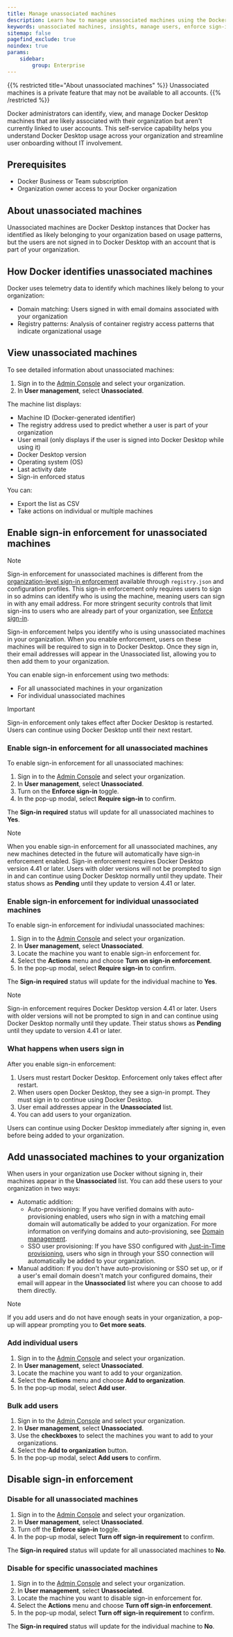 ```yaml
---
title: Manage unassociated machines
description: Learn how to manage unassociated machines using the Docker Admin Console
keywords: unassociated machines, insights, manage users, enforce sign-in
sitemap: false
pagefind_exclude: true
noindex: true
params:
    sidebar:
        group: Enterprise
---
```


{{% restricted title="About unassociated machines" %}}
Unassociated machines is a private feature that may not be available to all
accounts.
{{% /restricted %}}

Docker administrators can identify, view, and manage Docker Desktop machines
that are likely associated with their organization but aren't currently linked
to user accounts. This self-service capability helps you understand Docker
Desktop usage across your organization and streamline user onboarding without
IT involvement.

## Prerequisites

- Docker Business or Team subscription
- Organization owner access to your Docker organization

## About unassociated machines

Unassociated machines are Docker Desktop instances that Docker has identified
as likely belonging to your organization based on usage patterns, but the users
are not signed in to Docker Desktop with an account that is part of your
organization.

## How Docker identifies unassociated machines

Docker uses telemetry data to identify which machines likely belong to your
organization:

- Domain matching: Users signed in with email domains associated with your
organization
- Registry patterns: Analysis of container registry access patterns that
indicate organizational usage

## View unassociated machines

To see detailed information about unassociated machines:

1. Sign in to the [Admin Console](https://app.docker.com/admin) and select
your organization.
1. In **User management**, select **Unassociated**.

The machine list displays:

- Machine ID (Docker-generated identifier)
- The registry address used to predict whether a user is part of your
organization
- User email (only displays if the user is signed into Docker Desktop while
using it)
- Docker Desktop version
- Operating system (OS)
- Last activity date
- Sign-in enforced status

You can:

- Export the list as CSV
- Take actions on individual or multiple machines

## Enable sign-in enforcement for unassociated machines

> [!NOTE]
>
> Sign-in enforcement for unassociated machines is different from
the [organization-level sign-in enforcement](/enterprise/security/enforce-sign-in/)
available through `registry.json` and configuration profiles. This sign-in
enforcement only requires users to sign in so admins can identify who is
using the machine, meaning users can sign in with any email address. For more
stringent security controls that limit sign-ins to users who are already part
of your organization, see [Enforce sign-in](/enterprise/security/enforce-sign-in/).

Sign-in enforcement helps you identify who is using unassociated machines in
your organization. When you enable enforcement, users on these machines will
be required to sign in to Docker Desktop. Once they sign in, their email
addresses will appear in the Unassociated list, allowing you to then add them
to your organization.

You can enable sign-in enforcement using two methods:

- For all unassociated machines in your organization
- For individual unassociated machines

> [!IMPORTANT]
>
> Sign-in enforcement only takes effect after Docker Desktop is restarted.
Users can continue using Docker Desktop until their next restart.

### Enable sign-in enforcement for all unassociated machines

To enable sign-in enforcement for all unassociated machines:

1. Sign in to the [Admin Console](https://app.docker.com/admin) and select
your organization.
1. In **User management**, select **Unassociated**.
1. Turn on the **Enforce sign-in** toggle.
1. In the pop-up modal, select **Require sign-in** to confirm.

The **Sign-in required** status will update for all unassociated machines to
**Yes**.

> [!NOTE]
>
> When you enable sign-in enforcement for all unassociated machines, any new
machines detected in the future will automatically have sign-in enforcement
enabled. Sign-in enforcement requires Docker Desktop version 4.41 or later.
Users with older versions will not be prompted to sign in and can continue
using Docker Desktop normally until they update. Their status shows
as **Pending** until they update to version 4.41 or later.

### Enable sign-in enforcement for individual unassociated machines

To enable sign-in enforcement for indiviudal unassociated machines:

1. Sign in to the [Admin Console](https://app.docker.com/admin) and select
your organization.
1. In **User management**, select **Unassociated**.
1. Locate the machine you want to enable sign-in enforcement for.
1. Select the **Actions** menu and choose **Turn on sign-in enforcement**.
1. In the pop-up modal, select **Require sign-in** to confirm.

The **Sign-in required** status will update for the individual machine to
**Yes**.

> [!NOTE]
>
> Sign-in enforcement requires Docker Desktop version 4.41 or later. Users
with older versions will not be prompted to sign in and can continue using
Docker Desktop normally until they update. Their status shows as **Pending**
until they update to version 4.41 or later.

### What happens when users sign in

After you enable sign-in enforcement:

1. Users must restart Docker Desktop. Enforcement only takes effect after
restart.
1. When users open Docker Desktop, they see a sign-in prompt. They must sign
in to continue using Docker Desktop.
1. User email addresses appear in the **Unassociated** list.
1. You can add users to your organization.

Users can continue using Docker Desktop immediately after signing in, even
before being added to your organization.

## Add unassociated machines to your organization

When users in your organization use Docker without signing in, their machines
appear in the **Unassociated** list. You can add these users to your
organization in two ways:

- Automatic addition:
    - Auto-provisioning: If you have verified domains with auto-provisioning
    enabled, users who sign in with a matching email domain will automatically
    be added to your organization. For more information on verifying domains and
    auto-provisioning, see [Domain management](/manuals/enterprise/security/domain-management.md).
    - SSO user provisioning: If you have SSO configured with
    [Just-in-Time provisioning](/manuals/enterprise/security/provisioning/just-in-time.md),
    users who sign in through your SSO connection will automatically be added
    to your organization.
- Manual addition: If you don't have auto-provisioning or SSO set up, or if a
user's email domain doesn't match your configured domains, their email will
appear in the **Unassociated** list where you can choose to add them directly.

> [!NOTE]
>
> If you add users and do not have enough seats in your organization, a
pop-up will appear prompting you to **Get more seats**.

### Add individual users

1. Sign in to the [Admin Console](https://app.docker.com/admin) and select
your organization.
1. In **User management**, select **Unassociated**.
1. Locate the machine you want to add to your organization.
1. Select the **Actions** menu and choose **Add to organization**.
1. In the pop-up modal, select **Add user**.

### Bulk add users

1. Sign in to the [Admin Console](https://app.docker.com/admin) and select
your organization.
1. In **User management**, select **Unassociated**.
1. Use the **checkboxes** to select the machines you want to add to your
organizations.
1. Select the **Add to organization** button.
1. In the pop-up modal, select **Add users** to confirm.

## Disable sign-in enforcement

### Disable for all unassociated machines

1. Sign in to the [Admin Console](https://app.docker.com/admin) and select
your organization.
1. In **User management**, select **Unassociated**.
1. Turn off the **Enforce sign-in** toggle.
1. In the pop-up modal, select **Turn off sign-in requirement** to confirm.

The **Sign-in required** status will update for all unassociated machines to
**No**.

### Disable for specific unassociated machines

1. Sign in to the [Admin Console](https://app.docker.com/admin) and select
your organization.
1. In **User management**, select **Unassociated**.
1. Locate the machine you want to disable sign-in enforcement for.
1. Select the **Actions** menu and choose **Turn off sign-in enforcement**.
1. In the pop-up modal, select **Turn off sign-in requirement** to confirm.

The **Sign-in required** status will update for the individual machine to
**No**.
